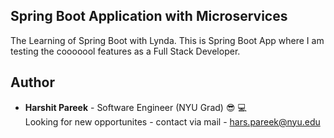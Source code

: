 ## Spring Boot Application with Microservices
The Learning of Spring Boot with Lynda. This is Spring Boot App where I am testing the cooooool features
as a Full Stack Developer.

## Author
* **Harshit Pareek** - Software Engineer (NYU Grad) :sunglasses: :computer:
<br />Looking for new opportunites - contact via mail - hars.pareek@nyu.edu